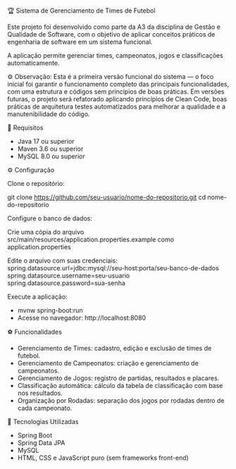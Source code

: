 🏆 Sistema de Gerenciamento de Times de Futebol

Este projeto foi desenvolvido como parte da A3 da disciplina de Gestão e Qualidade de Software, com o objetivo de aplicar conceitos práticos de engenharia de software em um sistema funcional.

A aplicação permite gerenciar times, campeonatos, jogos e classificações automaticamente.

⚙️ Observação: Esta é a primeira versão funcional do sistema — o foco inicial foi garantir o funcionamento completo das principais funcionalidades, com uma estrutura e códigos sem princípios de boas práticas.
Em versões futuras, o projeto será refatorado aplicando princípios de Clean Code, boas práticas de arquitetura testes automatizados para melhorar a qualidade e a manutenibilidade do código.

🚀 Requisitos

- Java 17 ou superior
- Maven 3.6 ou superior
- MySQL 8.0 ou superior

⚙️ Configuração

Clone o repositório:

git clone https://github.com/seu-usuario/nome-do-repositorio.git
cd nome-do-repositorio

Configure o banco de dados:

Crie uma cópia do arquivo src/main/resources/application.properties.example como application.properties

Edite o arquivo com suas credenciais:
spring.datasource.url=jdbc:mysql://seu-host:porta/seu-banco-de-dados
spring.datasource.username=seu-usuario
spring.datasource.password=sua-senha

Execute a aplicação:

- mvnw spring-boot:run
- Acesse no navegador: http://localhost:8080

⚽ Funcionalidades

- Gerenciamento de Times: cadastro, edição e exclusão de times de futebol.
- Gerenciamento de Campeonatos: criação e gerenciamento de campeonatos.
- Gerenciamento de Jogos: registro de partidas, resultados e placares.
- Classificação automática: cálculo da tabela de classificação com base nos resultados.
- Organização por Rodadas: separação dos jogos por rodadas dentro de cada campeonato.

🧩 Tecnologias Utilizadas

- Spring Boot
- Spring Data JPA
- MySQL
- HTML, CSS e JavaScript puro (sem frameworks front-end)


